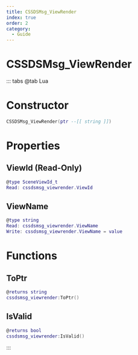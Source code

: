 ```yaml
---
title: CSSDSMsg_ViewRender
index: true
order: 2
category:
  - Guide
---
```


# CSSDSMsg_ViewRender

::: tabs
@tab Lua
# Constructor
```lua
CSSDSMsg_ViewRender(ptr --[[ string ]])
```
# Properties
## ViewId (Read-Only)
```lua
@type SceneViewId_t
Read: cssdsmsg_viewrender.ViewId
```
## ViewName 
```lua
@type string
Read: cssdsmsg_viewrender.ViewName
Write: cssdsmsg_viewrender.ViewName = value
```
# Functions
## ToPtr
```lua
@returns string
cssdsmsg_viewrender:ToPtr()
```
## IsValid
```lua
@returns bool
cssdsmsg_viewrender:IsValid()
```

:::